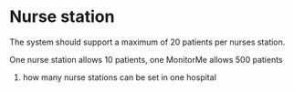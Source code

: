 # Nurse station
The system should support a maximum of 20 patients per nurses station.


One nurse station allows 10 patients, one MonitorMe allows 500 patients
 1. how many nurse stations can be set in one hospital
